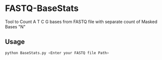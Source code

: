 # FASTQ-BaseStats
Tool to Count A T C G bases from FASTQ file with separate count of Masked Bases "N"

## Usage
```sh
python BaseStats.py <Enter your FASTQ file Path>
